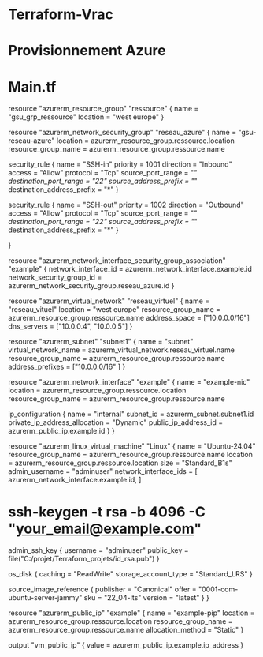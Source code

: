 # Terraform-Vrac
# Provisionnement Azure

# Main.tf

resource "azurerm_resource_group" "ressource" {
  name     = "gsu_grp_ressource"
  location = "west europe"
}

resource "azurerm_network_security_group" "reseau_azure" {
  name                = "gsu-reseau-azure"
  location            = azurerm_resource_group.ressource.location
  resource_group_name = azurerm_resource_group.ressource.name

security_rule {
    name                       = "SSH-in"
    priority                   = 1001
    direction                  = "Inbound"
    access                     = "Allow"
    protocol                   = "Tcp"
    source_port_range          = "*"
    destination_port_range     = "22"
    source_address_prefix      = "*"
    destination_address_prefix = "*"
  }

security_rule {
    name                       = "SSH-out"
    priority                   = 1002
    direction                  = "Outbound"
    access                     = "Allow"
    protocol                   = "Tcp"
    source_port_range          = "*"
    destination_port_range     = "22"
    source_address_prefix      = "*"
    destination_address_prefix = "*"
  }


}

resource "azurerm_network_interface_security_group_association" "example" {
  network_interface_id      = azurerm_network_interface.example.id
  network_security_group_id = azurerm_network_security_group.reseau_azure.id
}

resource "azurerm_virtual_network" "reseau_virtuel" {
  name                = "reseau_vituel"
  location            = "west europe"
  resource_group_name = azurerm_resource_group.ressource.name
  address_space       = ["10.0.0.0/16"]
  dns_servers         = ["10.0.0.4", "10.0.0.5"]
}

resource "azurerm_subnet" "subnet1" {
  name = "subnet"
  virtual_network_name = azurerm_virtual_network.reseau_virtuel.name
  resource_group_name = azurerm_resource_group.ressource.name
  address_prefixes = ["10.0.0.0/16"  ]
}

resource "azurerm_network_interface" "example" {
  name                = "example-nic"
  location            = azurerm_resource_group.ressource.location
  resource_group_name = azurerm_resource_group.ressource.name


  ip_configuration {
    name                          = "internal"
    subnet_id                     = azurerm_subnet.subnet1.id
    private_ip_address_allocation = "Dynamic"
    public_ip_address_id          = azurerm_public_ip.example.id
  }
}


resource "azurerm_linux_virtual_machine" "Linux" {
  name                = "Ubuntu-24.04"
  resource_group_name = azurerm_resource_group.ressource.name
  location            = azurerm_resource_group.ressource.location
  size                = "Standard_B1s"
  admin_username      = "adminuser"
  network_interface_ids = [
    azurerm_network_interface.example.id,
  ]

# ssh-keygen -t rsa -b 4096 -C "your_email@example.com"

  admin_ssh_key {
    username   = "adminuser"
    public_key = file("C:/projet/Terraform_projets/id_rsa.pub")
  }

  os_disk {
    caching              = "ReadWrite"
    storage_account_type = "Standard_LRS"
  }

  source_image_reference {
    publisher = "Canonical"
    offer     = "0001-com-ubuntu-server-jammy"
    sku       = "22_04-lts"
    version   = "latest"
  }
}

resource "azurerm_public_ip" "example" {
  name                = "example-pip"
  location            = azurerm_resource_group.ressource.location
  resource_group_name = azurerm_resource_group.ressource.name
  allocation_method   = "Static"
}

output "vm_public_ip" {
  value = azurerm_public_ip.example.ip_address
}
